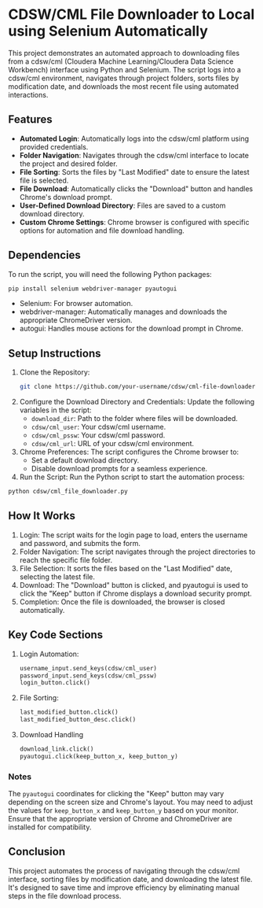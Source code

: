 # CDSW/CML File Downloader to Local using Selenium Automatically
This project demonstrates an automated approach to downloading files from a cdsw/cml (Cloudera Machine Learning/Cloudera Data Science Workbench) interface using Python and Selenium. The script logs into a cdsw/cml environment, navigates through project folders, sorts files by modification date, and downloads the most recent file using automated interactions.

## Features
- **Automated Login**: Automatically logs into the cdsw/cml platform using provided credentials.
- **Folder Navigation**: Navigates through the cdsw/cml interface to locate the project and desired folder.
- **File Sorting**: Sorts the files by "Last Modified" date to ensure the latest file is selected.
- **File Download**: Automatically clicks the "Download" button and handles Chrome's download prompt.
- **User-Defined Download Directory**: Files are saved to a custom download directory.
- **Custom Chrome Settings**: Chrome browser is configured with specific options for automation and file download handling.

## Dependencies
To run the script, you will need the following Python packages:
```bash
pip install selenium webdriver-manager pyautogui
```
- Selenium: For browser automation.
- webdriver-manager: Automatically manages and downloads the appropriate ChromeDriver version.
- autogui: Handles mouse actions for the download prompt in Chrome.

## Setup Instructions
1. Clone the Repository:
   ``` bash
   git clone https://github.com/your-username/cdsw/cml-file-downloader.git
   ```
2. Configure the Download Directory and Credentials: Update the following variables in the script:
    - `download_dir`: Path to the folder where files will be downloaded.
    - `cdsw/cml_user`: Your cdsw/cml username.
    - `cdsw/cml_pssw`: Your cdsw/cml password.
    - `cdsw/cml_url`: URL of your cdsw/cml environment.
3. Chrome Preferences: The script configures the Chrome browser to:
    - Set a default download directory.
    - Disable download prompts for a seamless experience.
4. Run the Script: Run the Python script to start the automation process:
  ```bash
  python cdsw/cml_file_downloader.py
  ```

## How It Works
1. Login: The script waits for the login page to load, enters the username and password, and submits the form.
2. Folder Navigation: The script navigates through the project directories to reach the specific file folder.
3. File Selection: It sorts the files based on the "Last Modified" date, selecting the latest file.
4. Download: The "Download" button is clicked, and pyautogui is used to click the "Keep" button if Chrome displays a download security prompt.
5. Completion: Once the file is downloaded, the browser is closed automatically.

## Key Code Sections
1. Login Automation:
   ```python
   username_input.send_keys(cdsw/cml_user)
   password_input.send_keys(cdsw/cml_pssw)
   login_button.click()
   ```
2. File Sorting:
   ```python
   last_modified_button.click()
   last_modified_button_desc.click()
   ```
3. Download Handling
   ```python
   download_link.click()
   pyautogui.click(keep_button_x, keep_button_y)
   ```
### Notes
The `pyautogui` coordinates for clicking the "Keep" button may vary depending on the screen size and Chrome's layout. You may need to adjust the values for `keep_button_x` and `keep_button_y` based on your monitor.
Ensure that the appropriate version of Chrome and ChromeDriver are installed for compatibility.

## Conclusion
This project automates the process of navigating through the cdsw/cml interface, sorting files by modification date, and downloading the latest file. It's designed to save time and improve efficiency by eliminating manual steps in the file download process.
